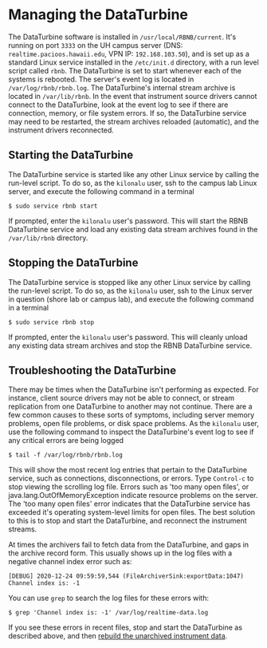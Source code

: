 # Managing the DataTurbine 

The DataTurbine software is installed in `/usr/local/RBNB/current`.  It's running on port `3333` on the UH campus server (DNS: `realtime.pacioos.hawaii.edu`, VPN IP: `192.168.103.50`), and is set up as a standard Linux service installed in the `/etc/init.d` directory, with a run level script called `rbnb`.   The DataTurbine is set to start whenever each of the systems is rebooted.  The server's event log is located in `/var/log/rbnb/rbnb.log`.  The DataTurbine's internal stream archive is located in `/var/lib/rbnb`.  In the event that instrument source drivers cannot connect to the DataTurbine, look at the event log to see if there are connection, memory, or file system errors.  If so, the DataTurbine service may need to be restarted, the stream archives reloaded (automatic), and the instrument drivers reconnected.

## Starting the DataTurbine

The DataTurbine service is started like any other Linux service by calling the run-level script.  To do so, as the `kilonalu` user, ssh to the campus lab Linux server, and execute the following command in a terminal

```
$ sudo service rbnb start
```

If prompted, enter the `kilonalu` user's password.  This will start the RBNB DataTurbine service and load any existing data stream archives found in the `/var/lib/rbnb` directory.

## Stopping the DataTurbine

The DataTurbine service is stopped like any other Linux service by calling the run-level script.  To do so, as the `kilonalu` user, ssh to the Linux server in question (shore lab or campus lab), and execute the following command in a terminal
 
```
$ sudo service rbnb stop
```

If prompted, enter the `kilonalu` user's password.  This will cleanly unload any existing data stream archives and stop the RBNB DataTurbine service.

## Troubleshooting the DataTurbine

There may be times when the DataTurbine isn't performing as expected.  For instance, client source drivers may not be able to connect, or stream replication from one DataTurbine to another may not continue.  There are a few common causes to these sorts of symptoms, including server memory problems, open file problems, or disk space problems.  As the `kilonalu` user, use the following command to inspect the DataTurbine's event log to see if any critical errors are being logged

```
$ tail -f /var/log/rbnb/rbnb.log
```

This will show the most recent log entries that pertain to the DataTurbine service, such as connections, disconnections, or errors.  Type `Control-c` to stop viewing the scrolling log file.  Errors such as 'too many open files', or java.lang.OutOfMemoryException indicate resource problems on the server.  The 'too many open files'  error indicates that the DataTurbine service has exceeded it's operating system-level limits for open files.  The best solution to this is to stop and start the DataTurbine, and reconnect the instrument streams.

At times the archivers fail to fetch data from the DataTurbine, and gaps in the archive record form. This usually shows up in the log files with a negative channel index error such as:

```
[DEBUG] 2020-12-24 09:59:59,544 (FileArchiverSink:exportData:1047) Channel index is: -1
```

You can use `grep` to search the log files for these errors with:

```
$ grep 'Channel index is: -1' /var/log/realtime-data.log
```

If you see these errors in recent files, stop and start the DataTurbine as described above, and then [rebuild the unarchived instrument data](../manage-instruments/command.html#rebuilding-unarchived-instrument-data).